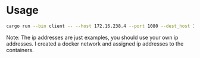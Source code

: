 # Usage

```bash
cargo run --bin client -- --host 172.16.238.4 --port 1080 --dest_host 172.16.238.5 --dest_port 12345 --src_port 12346
```
Note: The ip addresses are just examples, you should use your own ip addresses. I created a docker network and assigned 
ip addresses to the containers. 
